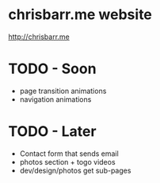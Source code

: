 # chrisbarr.me website
http://chrisbarr.me


# TODO - Soon
* page transition animations
* navigation animations

# TODO - Later
* Contact form that sends email
* photos section + togo videos
* dev/design/photos get sub-pages
